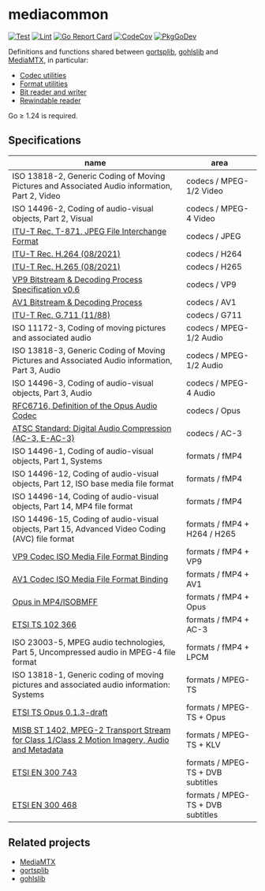 # mediacommon

[![Test](https://github.com/bluenviron/mediacommon/actions/workflows/test.yml/badge.svg)](https://github.com/bluenviron/mediacommon/actions/workflows/test.yml)
[![Lint](https://github.com/bluenviron/mediacommon/actions/workflows/lint.yml/badge.svg)](https://github.com/bluenviron/mediacommon/actions/workflows/lint.yml)
[![Go Report Card](https://goreportcard.com/badge/github.com/bluenviron/mediacommon)](https://goreportcard.com/report/github.com/bluenviron/mediacommon)
[![CodeCov](https://codecov.io/gh/bluenviron/mediacommon/branch/main/graph/badge.svg)](https://app.codecov.io/gh/bluenviron/mediacommon/tree/main)
[![PkgGoDev](https://pkg.go.dev/badge/github.com/bluenviron/mediacommon/v2)](https://pkg.go.dev/github.com/bluenviron/mediacommon/v2#pkg-index)

Definitions and functions shared between [gortsplib](https://github.com/bluenviron/gortsplib), [gohlslib](https://github.com/bluenviron/gohlslib) and [MediaMTX](https://github.com/bluenviron/mediamtx), in particular:

* [Codec utilities](https://pkg.go.dev/github.com/bluenviron/mediacommon/v2/pkg/codecs)
* [Format utilities](https://pkg.go.dev/github.com/bluenviron/mediacommon/v2/pkg/formats)
* [Bit reader and writer](https://pkg.go.dev/github.com/bluenviron/mediacommon/v2/pkg/bits)
* [Rewindable reader](https://pkg.go.dev/github.com/bluenviron/mediacommon/v2/pkg/rewindablereader)

Go &ge; 1.24 is required.

## Specifications

|name|area|
|----|----|
|ISO 13818-2, Generic Coding of Moving Pictures and Associated Audio information, Part 2, Video|codecs / MPEG-1/2 Video|
|ISO 14496-2, Coding of audio-visual objects, Part 2, Visual|codecs / MPEG-4 Video|
|[ITU-T Rec. T-871, JPEG File Interchange Format](https://www.itu.int/rec/T-REC-T.871)|codecs / JPEG|
|[ITU-T Rec. H.264 (08/2021)](https://www.itu.int/rec/T-REC-H.264)|codecs / H264|
|[ITU-T Rec. H.265 (08/2021)](https://www.itu.int/rec/T-REC-H.265)|codecs / H265|
|[VP9 Bitstream & Decoding Process Specification v0.6](https://storage.googleapis.com/downloads.webmproject.org/docs/vp9/vp9-bitstream-specification-v0.6-20160331-draft.pdf)|codecs / VP9|
|[AV1 Bitstream & Decoding Process](https://aomediacodec.github.io/av1-spec/av1-spec.pdf)|codecs / AV1|
|[ITU-T Rec. G.711 (11/88)](https://www.itu.int/rec/T-REC-G.711)|codecs / G711|
|ISO 11172-3, Coding of moving pictures and associated audio|codecs / MPEG-1/2 Audio|
|ISO 13818-3, Generic Coding of Moving Pictures and Associated Audio information, Part 3, Audio|codecs / MPEG-1/2 Audio|
|ISO 14496-3, Coding of audio-visual objects, Part 3, Audio|codecs / MPEG-4 Audio|
|[RFC6716, Definition of the Opus Audio Codec](https://datatracker.ietf.org/doc/html/rfc6716)|codecs / Opus|
|[ATSC Standard: Digital Audio Compression (AC-3, E-AC-3)](http://www.atsc.org/wp-content/uploads/2015/03/A52-201212-17.pdf)|codecs / AC-3|
|ISO 14496-1, Coding of audio-visual objects, Part 1, Systems|formats / fMP4|
|ISO 14496-12, Coding of audio-visual objects, Part 12, ISO base media file format|formats / fMP4|
|ISO 14496-14, Coding of audio-visual objects, Part 14, MP4 file format|formats / fMP4|
|ISO 14496-15, Coding of audio-visual objects, Part 15, Advanced Video Coding (AVC) file format|formats / fMP4 + H264 / H265|
|[VP9 Codec ISO Media File Format Binding](https://www.webmproject.org/vp9/mp4/)|formats / fMP4 + VP9|
|[AV1 Codec ISO Media File Format Binding](https://aomediacodec.github.io/av1-isobmff)|formats / fMP4 + AV1|
|[Opus in MP4/ISOBMFF](https://opus-codec.org/docs/opus_in_isobmff.html)|formats / fMP4 + Opus|
|[ETSI TS 102 366](https://www.etsi.org/deliver/etsi_ts/102300_102399/102366/01.04.01_60/ts_102366v010401p.pdf)|formats / fMP4 + AC-3|
|ISO 23003-5, MPEG audio technologies, Part 5, Uncompressed audio in MPEG-4 file format|formats / fMP4 + LPCM|
|ISO 13818-1, Generic coding of moving pictures and associated audio information: Systems|formats / MPEG-TS|
|[ETSI TS Opus 0.1.3-draft](https://opus-codec.org/docs/ETSI_TS_opus-v0.1.3-draft.pdf)|formats / MPEG-TS + Opus|
|[MISB ST 1402, MPEG-2 Transport Stream for Class 1/Class 2 Motion Imagery, Audio and Metadata](https://nsgreg.nga.mil/doc/view?i=4273)|formats / MPEG-TS + KLV|
|[ETSI EN 300 743](https://www.etsi.org/deliver/etsi_en/300700_300799/300743/01.06.01_20/en_300743v010601a.pdf)|formats / MPEG-TS + DVB subtitles|
|[ETSI EN 300 468](https://www.etsi.org/deliver/etsi_en/300400_300499/300468/01.17.01_20/en_300468v011701a.pdf)|formats / MPEG-TS + DVB subtitles|

## Related projects

* [MediaMTX](https://github.com/bluenviron/mediamtx)
* [gortsplib](https://github.com/bluenviron/gortsplib)
* [gohlslib](https://github.com/bluenviron/gohlslib)
